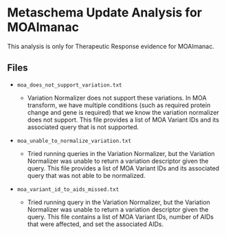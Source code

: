 # Metaschema Update Analysis for MOAlmanac

This analysis is only for Therapeutic Response evidence for MOAlmanac.

## Files

- `moa_does_not_support_variation.txt`
  - Variation Normalizer does not support these variations. In MOA transform, we have multiple conditions (such as required protein change and gene is required) that we know the variation normalizer does not support. This file provides a list of MOA Variant IDs and its associated query that is not supported.

- `moa_unable_to_normalize_variation.txt`
  - Tried running queries in the Variation Normalizer, but the Variation Normalizer was unable to return a variation descriptor given the query. This file provides a list of MOA Variant IDs and its associated query that was not able to be normalized.

- `moa_variant_id_to_aids_missed.txt`
  - Tried running query in the Variation Normalizer, but the Variation Normalizer was unable to return a variation descriptor given the query. This file contains a list of MOA Variant IDs, number of AIDs that were affected, and set the associated AIDs.
